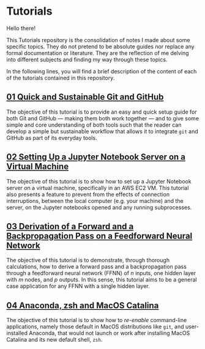 # Tutorials

Hello there!

This Tutorials repository is the consolidation of notes I made about some specific topics. They do not pretend to be absolute guides nor replace any formal documentation or literature. They are the reflection of me delving into different subjects and finding my way through these topics.

In the following lines, you will find a brief description of the content of each of the tutorials contained in this repository.

## [01 Quick and Sustainable Git and GitHub](https://github.com/rmoralesdelgado/Tutorials/blob/master/01%20Quick%20and%20Easy%20Setup%20for%20Git%20and%20GitHub.md)

The objective of this tutorial is to provide an easy and quick setup guide for both Git and GitHub — making them both work together — and to give some simple and core understanding of both tools such that the reader can develop a simple but sustainable workflow that allows it to integrate `git` and GitHub as part of its everyday tools.

## [02 Setting Up a Jupyter Notebook Server on a Virtual Machine](https://github.com/rmoralesdelgado/Tutorials/blob/master/02%20Setting%20Up%20a%20Jupyter%20Notebook%20Server%20on%20a%20Virtual%20Machine.md)

The objective of this tutorial is to show how to set up a Jupyter Notebook server on a virtual machine, specifically in an AWS EC2 VM. This tutorial also presents a feature to prevent from the effects of connection interruptions, between the local computer (e.g. your machine) and the server, on the Jupyter notebooks opened and any running subprocesses.

## [03 Derivation of a Forward and a Backpropagation Pass on a Feedforward Neural Network](https://github.com/rmoralesdelgado/Tutorials/blob/master/03%20Derivation%20of%20a%20Forward%20and%20Backpropagation%20Pass%20on%20a%20Feedforward%20NN.pdf)

The objective of this tutorial is to demonstrate, through thorough calculations, how to derive a forward pass and a backpropagation pass through a feedforward neural network (FFNN) of $n$ inputs, one hidden layer with $m$ nodes, and $p$ outputs. In this sense, this tutorial aims to be a general case application for any FFNN with a single hidden layer.

## [04 Anaconda, zsh and MacOS Catalina](https://github.com/rmoralesdelgado/Tutorials/blob/master/04%20Conda%2C%20zsh%20and%20MacOS%20Catalina.md)

The objective of this tutorial is to show how to *re-enable* command-line applications, namely those default in MacOS distributions like `git`, and user-installed Anaconda, that would not launch or work after installing MacOS Catalina and its new default shell, `zsh`.
